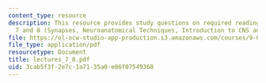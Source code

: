```yaml
---
content_type: resource
description: This resource provides study questions on required readings for lectures
  7 and 8 (Synapses, Neuroanatomical Techniques, Introduction to CNS and its Evolution).
file: https://ol-ocw-studio-app-production.s3.amazonaws.com/courses/9-01-neuroscience-and-behavior-fall-2003/3cab5f3f2e7c1a7135a0e86f07549368_lectures_7_8.pdf
file_type: application/pdf
resourcetype: Document
title: lectures_7_8.pdf
uid: 3cab5f3f-2e7c-1a71-35a0-e86f07549368
---
```

